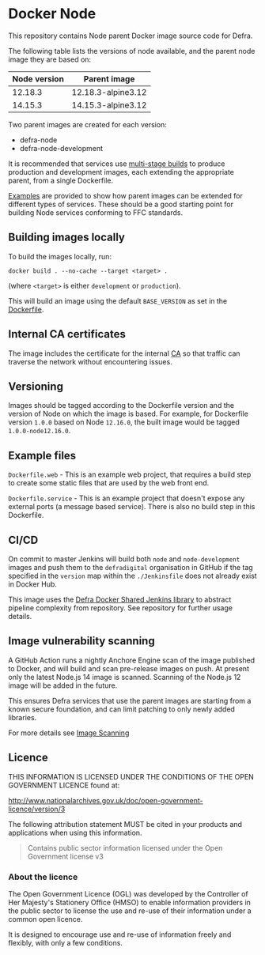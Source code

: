 # Docker Node

This repository contains Node parent Docker image source code for Defra.

The following table lists the versions of node available, and the parent node image they are based on:

| Node version  | Parent image       |
| ------------- | -----------------  |
| 12.18.3       | 12.18.3-alpine3.12 |
| 14.15.3       | 14.15.3-alpine3.12 |

Two parent images are created for each version:

- defra-node
- defra-node-development

It is recommended that services use [multi-stage builds](https://docs.docker.com/develop/develop-images/multistage-build) to produce production and development images, each extending the appropriate parent, from a single Dockerfile.

[Examples](./example) are provided to show how parent images can be extended for different types of services. These should be a good starting point for building Node services conforming to FFC standards.

## Building images locally

To build the images locally, run:
```
docker build . --no-cache --target <target> .
```
(where `<target>` is either `development` or `production`).

This will build an image using the default `BASE_VERSION` as set in the [Dockerfile](Dockerfile).

## Internal CA certificates

The image includes the certificate for the internal [CA](https://en.wikipedia.org/wiki/Certificate_authority) so that traffic can traverse the network without encountering issues.

## Versioning

Images should be tagged according to the Dockerfile version and the version of Node on which the image is based. For example, for Dockerfile version `1.0.0` based on Node `12.16.0`, the built image would be tagged `1.0.0-node12.16.0`.

## Example files

`Dockerfile.web` - This is an example web project, that requires a build step to create some static files that are used by the web front end.

`Dockerfile.service` - This is an example project that doesn't expose any external ports (a message based service). There is also no build step in this Dockerfile.

## CI/CD

On commit to master Jenkins will build both `node` and `node-development` images and push them to the `defradigital` organisation in GitHub if the tag specified in the `version` map within the `./Jenkinsfile` does not already exist in Docker Hub.

This image uses the [Defra Docker Shared Jenkins library](https://github.com/DEFRA/defra-docker-jenkins) to abstract pipeline complexity from repository.  See repository for further usage details.

## Image vulnerability scanning


A GitHub Action runs a nightly Anchore Engine scan of the image published to Docker, and will build and scan pre-release images on push. At present only the latest Node.js 14 image is scanned. Scanning of the Node.js 12 image will be added in the future.

This ensures Defra services that use the parent images are starting from a known secure foundation, and can limit patching to only newly added libraries.

For more details see [Image Scanning](IMAGE_SCANNING.md)

## Licence

THIS INFORMATION IS LICENSED UNDER THE CONDITIONS OF THE OPEN GOVERNMENT LICENCE found at:

<http://www.nationalarchives.gov.uk/doc/open-government-licence/version/3>

The following attribution statement MUST be cited in your products and applications when using this information.

> Contains public sector information licensed under the Open Government license v3

### About the licence

The Open Government Licence (OGL) was developed by the Controller of Her Majesty's Stationery Office (HMSO) to enable information providers in the public sector to license the use and re-use of their information under a common open licence.

It is designed to encourage use and re-use of information freely and flexibly, with only a few conditions.
